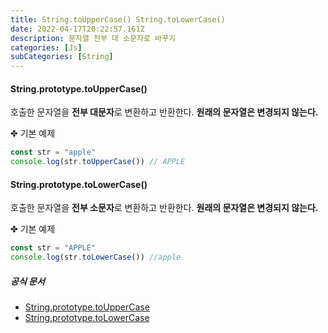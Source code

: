 ```yaml
---
title: String.toUpperCase() String.toLowerCase()
date: 2022-04-17T20:22:57.161Z
description: 문자열 전부 대 소문자로 바꾸기
categories: [Js]
subCategories: [String]
---
```


<h4 class="title">String.prototype.toUpperCase()</h4>

호출한 문자열을 **전부 대문자**로 변환하고 반환한다. **원래의 문자열은 변경되지 않는다.**

<div class="tab bottom10">✤ 기본 예제</div>

```jsx
const str = "apple"
console.log(str.toUpperCase()) // APPLE
```

<h4 class="title">String.prototype.toLowerCase()</h4>

호출한 문자열을 **전부 소문자**로 변환하고 반환한다. **원래의 문자열은 변경되지 않는다.**

<div class="tab bottom10">✤ 기본 예제</div>

```jsx
const str = "APPLE"
console.log(str.toLowerCase()) //apple
```

<h5 class="title">공식 문서</h5>

- <a href="https://developer.mozilla.org/ko/docs/Web/JavaScript/Reference/Global_Objects/String/toUpperCase" target="_blank" >String.prototype.toUpperCase</a>
- <a href="https://developer.mozilla.org/ko/docs/Web/JavaScript/Reference/Global_Objects/String/toLowerCase" target="_blank" >String.prototype.toLowerCase</a>
